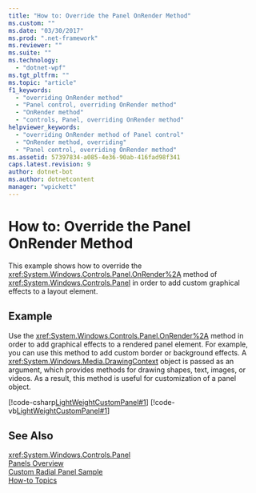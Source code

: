 ```yaml
---
title: "How to: Override the Panel OnRender Method"
ms.custom: ""
ms.date: "03/30/2017"
ms.prod: ".net-framework"
ms.reviewer: ""
ms.suite: ""
ms.technology: 
  - "dotnet-wpf"
ms.tgt_pltfrm: ""
ms.topic: "article"
f1_keywords: 
  - "overriding OnRender method"
  - "Panel control, overriding OnRender method"
  - "OnRender method"
  - "controls, Panel, overriding OnRender method"
helpviewer_keywords: 
  - "overriding OnRender method of Panel control"
  - "OnRender method, overriding"
  - "Panel control, overriding OnRender method"
ms.assetid: 57397834-a085-4e36-90ab-416fad98f341
caps.latest.revision: 9
author: dotnet-bot
ms.author: dotnetcontent
manager: "wpickett"
---
```

# How to: Override the Panel OnRender Method
This example shows how to override the <xref:System.Windows.Controls.Panel.OnRender%2A> method of <xref:System.Windows.Controls.Panel> in order to add custom graphical effects to a layout element.  
  
## Example  
 Use the <xref:System.Windows.Controls.Panel.OnRender%2A> method in order to add graphical effects to a rendered panel element. For example, you can use this method to add custom border or background effects. A <xref:System.Windows.Media.DrawingContext> object is passed as an argument, which provides methods for drawing shapes, text, images, or videos. As a result, this method is useful for customization of a panel object.  
  
 [!code-csharp[LightWeightCustomPanel#1](../../../../samples/snippets/csharp/VS_Snippets_Wpf/LightWeightCustomPanel/CSharp/OffsetPanel.cs#1)]
 [!code-vb[LightWeightCustomPanel#1](../../../../samples/snippets/visualbasic/VS_Snippets_Wpf/LightWeightCustomPanel/visualbasic/offsetpanel.vb#1)]  
  
## See Also  
 <xref:System.Windows.Controls.Panel>   
 [Panels Overview](../../../../docs/framework/wpf/controls/panels-overview.md)   
 [Custom Radial Panel Sample](http://go.microsoft.com/fwlink/?LinkID=159982)   
 [How-to Topics](../../../../docs/framework/wpf/controls/panel-how-to-topics.md)
